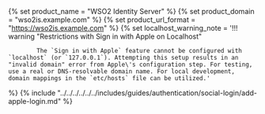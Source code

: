 {% set product_name = "WSO2 Identity Server" %}
{% set product_domain = "wso2is.example.com" %}
{% set product_url_format = "https://wso2is.example.com" %}
{% set localhost_warning_note = 
        '!!! warning "Restrictions with Sign in with Apple on Localhost"
            
            The `Sign in with Apple` feature cannot be configured with `localhost` (or `127.0.0.1`). Attempting this setup results in an "invalid domain" error from Apple\'s configuration step. For testing, use a real or DNS-resolvable domain name. For local development, domain mappings in the `etc/hosts` file can be utilized.'
%}
{% include "../../../../../../includes/guides/authentication/social-login/add-apple-login.md" %}